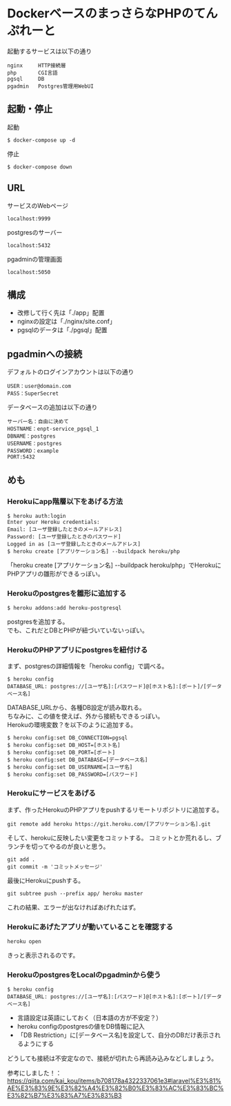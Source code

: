 # DockerベースのまっさらなPHPのてんぷれーと

起動するサービスは以下の通り
```
nginx     HTTP接続層
php       CGI言語
pgsql     DB
pgadmin   Postgres管理用WebUI
```

## 起動・停止

起動
```
$ docker-compose up -d
```
停止
```
$ docker-compose down
```

## URL

サービスのWebページ  
```
localhost:9999
```
postgresのサーバー
```
localhost:5432
```
pgadminの管理画面
```
localhost:5050
```


## 構成
* 改修して行く先は「./app」配置
* nginxの設定は「./nginx/site.conf」
* pgsqlのデータは「./pgsql」配置


## pgadminへの接続
デフォルトのログインアカウントは以下の通り
```
USER：user@domain.com
PASS：SuperSecret
```

データベースの追加は以下の通り
```
サーバー名：自由に決めて
HOSTNAME：enpt-service_pgsql_1
DBNAME：postgres
USERNAME：postgres
PASSWORD：example
PORT:5432
```


## めも

### Herokuにapp階層以下をあげる方法

```
$ heroku auth:login
Enter your Heroku credentials:
Email: [ユーザ登録したときのメールアドレス]
Password: [ユーザ登録したときのパスワード]
Logged in as [ユーザ登録したときのメールアドレス]
$ heroku create [アプリケーション名] --buildpack heroku/php
```
「heroku create [アプリケーション名] --buildpack heroku/php」でHerokuにPHPアプリの雛形ができるっぽい。

### Herokuのpostgresを雛形に追加する

```
$ heroku addons:add heroku-postgresql
```
postgresを追加する。  
でも、これだとDBとPHPが紐づいていないっぽい。

### HerokuのPHPアプリにpostgresを紐付ける
まず、postgresの詳細情報を「heroku config」で調べる。
```
$ heroku config
DATABASE_URL: postgres://[ユーザ名]:[パスワード]@[ホスト名]:[ポート]/[データベース名]
```
DATABASE_URLから、各種DB設定が読み取れる。  
ちなみに、この値を使えば、外から接続もできるっぽい。  
Herokuの環境変数？を以下のように追加する。

```
$ heroku config:set DB_CONNECTION=pgsql
$ heroku config:set DB_HOST=[ホスト名]
$ heroku config:set DB_PORT=[ポート]
$ heroku config:set DB_DATABASE=[データベース名]
$ heroku config:set DB_USERNAME=[ユーザ名]
$ heroku config:set DB_PASSWORD=[パスワード]
```

### Herokuにサービスをあげる

まず、作ったHerokuのPHPアプリをpushするリモートリポジトリに追加する。
```
git remote add heroku https://git.heroku.com/[アプリケーション名].git
```
そして、herokuに反映したい変更をコミットする。
コミットとか荒れるし、ブランチを切ってやるのが良いと思う。
```
git add .
git commit -m 'コミットメッセージ'
```
最後にHerokuにpushする。
```
git subtree push --prefix app/ heroku master
```
これの結果、エラーが出なければあげれたはず。


### Herokuにあげたアプリが動いていることを確認する

```
heroku open
```
きっと表示されるのです。


### HerokuのpostgresをLocalのpgadminから使う
```
$ heroku config
DATABASE_URL: postgres://[ユーザ名]:[パスワード]@[ホスト名]:[ポート]/[データベース名]
```
- 言語設定は英語にしておく（日本語の方が不安定？）
- heroku configのpostgresの値をDB情報に記入
- 「DB Restriction」に[データベース名]を設定して、自分のDBだけ表示されるようにする  

どうしても接続は不安定なので、接続が切れたら再読み込みなどしましょう。


参考にしました！：
https://qiita.com/kai_kou/items/b708178a4322337061e3#laravel%E3%81%AE%E3%83%9E%E3%82%A4%E3%82%B0%E3%83%AC%E3%83%BC%E3%82%B7%E3%83%A7%E3%83%B3
